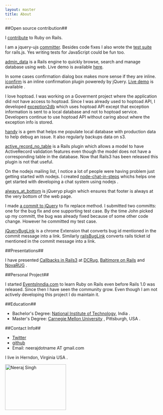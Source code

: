 ```yaml
---
layout: master
title: About
---
```


##Open source contribution##

I [contribute](http://contributors.rubyonrails.org/contributors/neeraj-singh/commits) to Ruby on Rails.

I am a jquery-ujs [committer](http://github.com/rails/jquery-ujs/commits/master?author=neerajdotname). Besides code fixes I also wrote the [test suite](http://twitter.com/josevalim/status/15171367066) for rails.js. Yes writing tests for JavaScript could be fun too.

[admin_data](http://github.com/neerajdotname/admin_data) is a Rails engine to quickly browse, search and manage database using web. Live demo is available [here](http://admin-data-test.heroku.com/admin_data).

In some cases confirmation dialog box makes more sense if they are inline. [iconfirm](http://github.com/neerajdotname/iconfirm) is an inline confirmation plugin poweredy by jQuery.  [Live demo]( http://neerajdotname.github.com/iconfirm) is available .

I love hoptoad. I was working on a Goverment project where the application did not have access to hoptoad. Since I was already used to hoptoad API, I developed [exception2db](http://github.com/neerajdotname/exception2db) which uses hoptoad API except that exception information is sent to a local database and not to hoptoad service. Developers continue to use hoptoad API without caring about where the exception info is stored.

[handy](http://github.com/neerajdotname/handy) is a gem that helps me populate local database with production data to help debug an issue. It also regularly backups data on s3.

[active_record_no_table](http://github.com/neerajdotname/active_record_no_table) is a Rails plugin which allows a model to have ActiveRecord validation features even though the model does not have a corresponding table in the database. Now that Rails3 has been released this plugin is not that useful.

On the nodejs mailing list, I notice a lot of people were having problem just getting started with nodejs.  I created [node-chat-in-steps](http://github.com/neerajdotname/node-chat-in-steps) whichs helps one get started with developing a chat system using nodejs .

[always_at_bottom](http://github.com/neerajdotname/always_at_bottom) is jQueryp plugin which ensures that footer is always at the very bottom of the web page.

I made [a commit to jQuery](http://github.com/jquery/jquery/commit/532bec4c694532acbe2e14ad3b6ff72a4da90be0) to fix replace method. I submitted two committs: one for the bug fix and one supporting test case. By  the time John picked up my committ, the bug was already fixed because of some other code change.  However he committed my test case.

[jQueryBugLink](http://github.com/neerajdotname/jQueryBugLink) is a chrome Extension that converts bug id mentioned in the commit message into a link. Similarly [railsBugLink](https://github.com/neerajdotname/railsBugLink) converts rails ticket id mentioned in the commit message into a link.

##Presentations##

I have presented [Callbacks in Rails3](http://callbacks-in-rails3.heroku.com) at [DCRug](http://www.meetup.com/dcruby/calendar/13808757), [Baltimore on Rails](http://www.meetup.com/bmore-on-rails/calendar/15159698) and [NovaRUG](http://novarug.org/articles/2010/11/23/nov-30-callbacks-in-rails3-by-neeraj-singh) .

##Personal Project##

I started [EventsInndia.com](http://www.eventsinindia.com) to learn Ruby on Rails even before Rails 1.0 was released. Since then I have seen the community grow. Even though I am not actively developing this project I do maintain it.

##Education##

* Bachelor's Degree: [National Institute of Technology](http://www.nitt.edu), India .
* Master's Degree: [Carnegie Mellon University](http://www.cmu.edu) , Pittsburgh, USA .

##Contact Info##

* [Twitter](http://twitter.com/neerajdotname)
* [github](http://github.com/neerajdotname)
* Email: neerajdotname AT gmail.com

I live in Herndon, Virginia USA .

<img src='http://profile.ak.fbcdn.net/hprofile-ak-snc4/hs358.snc4/41764_516984459_6138_n.jpg' width='200' height='150' alt='Neeraj Singh'/>
